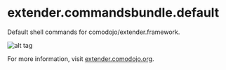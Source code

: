 extender.commandsbundle.default
===============================

Default shell commands for comodojo/extender.framework.

![alt tag](https://extender.comodojo.org/wp-content/uploads/sites/4/2014/10/Schermata-2014-10-08-alle-19.20.14.png)

For more information, visit [extender.comodojo.org](http://extender.comodojo.org).
